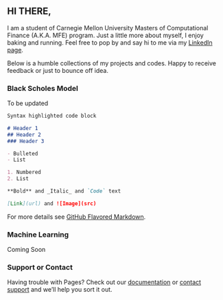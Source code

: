 ## HI THERE,

I am a student of Carnegie Mellon University Masters of Computational Finance (A.K.A. MFE) program. Just a little more about myself, I enjoy baking and running. Feel free to pop by and say hi to me via my [LinkedIn page](www.linkedin.com/in/jasmine-lim-dm). 

Below is a humble collections of my projects and codes. Happy to receive feedback or just to bounce off idea. 

### Black Scholes Model

To be updated

```markdown
Syntax highlighted code block

# Header 1
## Header 2
### Header 3

- Bulleted
- List

1. Numbered
2. List

**Bold** and _Italic_ and `Code` text

[Link](url) and ![Image](src)
```

For more details see [GitHub Flavored Markdown](https://guides.github.com/features/mastering-markdown/).

### Machine Learning
Coming Soon

### Support or Contact

Having trouble with Pages? Check out our [documentation](https://docs.github.com/categories/github-pages-basics/) or [contact support](https://github.com/contact) and we’ll help you sort it out.
